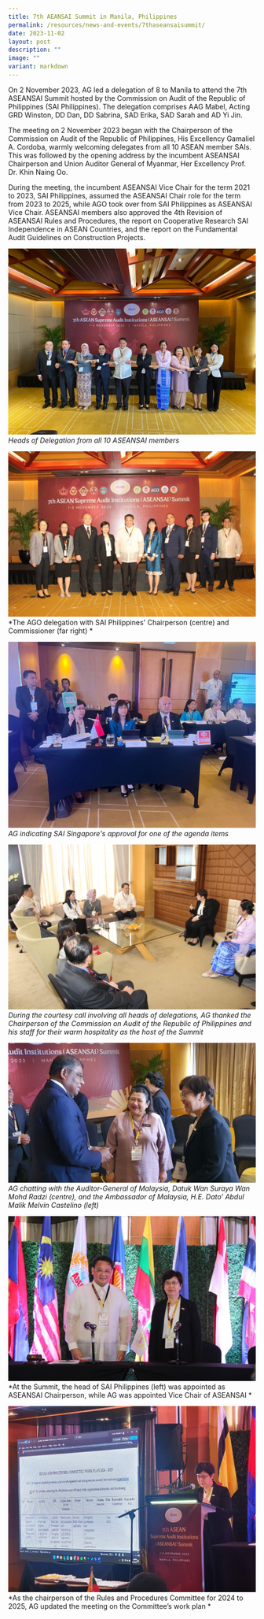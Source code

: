 ```yaml
---
title: 7th AEANSAI Summit in Manila, Philippines
permalink: /resources/news-and-events/7thaseansaisummit/
date: 2023-11-02
layout: post
description: ""
image: ""
variant: markdown
---
```

On 2 November 2023, AG led a delegation of 8 to Manila to attend the 7th ASEANSAI Summit hosted by the Commission on Audit of the Republic of Philippines (SAI Philippines). The delegation comprises AAG Mabel, Acting GRD Winston, DD Dan, DD Sabrina, SAD Erika, SAD Sarah and AD Yi Jin. 

The meeting on 2 November 2023 began with the Chairperson of the Commission on Audit of the Republic of Philippines, His Excellency Gamaliel A. Cordoba, warmly welcoming delegates from all 10 ASEAN member SAIs. This was followed by the opening address by the incumbent ASEANSAI Chairperson and Union Auditor General of Myanmar, Her Excellency Prof. Dr. Khin Naing Oo.

During the meeting, the incumbent ASEANSAI Vice Chair for the term 2021 to 2023, SAI Philippines, assumed the ASEANSAI Chair role for the term from 2023 to 2025, while AGO took over from SAI Philippines as ASEANSAI Vice Chair. ASEANSAI members also approved the 4th Revision of ASEANSAI Rules and Procedures, the report on Cooperative Research SAI Independence in ASEAN Countries, and the report on the Fundamental Audit Guidelines on Construction Projects. 

![](/images/News%20&%20Events%20Photos/2023/7thaseansai-1.jpg)
*Heads of Delegation from all 10 ASEANSAI members*

![](/images/News%20&%20Events%20Photos/2023/7thaseansai-2.jpg)
*The AGO delegation with SAI Philippines' Chairperson (centre) and Commissioner (far right) *

![](/images/News%20&%20Events%20Photos/2023/7thaseansai-3.jpg)
*AG indicating SAI Singapore's approval for one of the agenda items*

![](/images/News%20&%20Events%20Photos/2023/7thaseansai-4.jpg)
*During the courtesy call involving all heads of delegations, AG thanked the Chairperson of the Commission on Audit of the Republic of Philippines and his staff for their warm hospitality as the host of the Summit*

![](/images/News%20&%20Events%20Photos/2023/7thaseansai-5.jpg)
*AG chatting with the Auditor-General of Malaysia, Datuk Wan Suraya Wan Mohd Radzi (centre), and the Ambassador of Malaysia, H.E. Dato’ Abdul Malik Melvin Castelino (left)*

![](/images/News%20&%20Events%20Photos/2023/7thaseansai-6.jpg)
*At the Summit, the head of SAI Philippines (left) was appointed as ASEANSAI Chairperson, while AG was appointed Vice Chair of ASEANSAI *

![](/images/News%20&%20Events%20Photos/2023/7thaseansai-7.jpg)
*As the chairperson of the Rules and Procedures Committee for 2024 to 2025, AG updated the meeting on the Committee’s work plan *